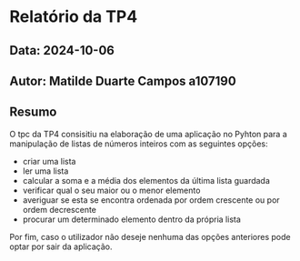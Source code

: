 # Relatório da TP4
## Data: 2024-10-06
## Autor: Matilde Duarte Campos a107190
## Resumo
O tpc da TP4 consisitiu na elaboração de uma aplicação no Pyhton para a manipulação de listas de números inteiros com as seguintes opções:
* criar uma lista
* ler uma lista
* calcular a soma e a média dos elementos da última lista guardada
* verificar qual o seu maior ou o menor elemento
* averiguar se esta se encontra ordenada por ordem crescente ou por ordem decrescente
* procurar um determinado elemento dentro da própria lista

Por fim, caso o utilizador não deseje nenhuma das opções anteriores pode optar por sair da aplicação.
